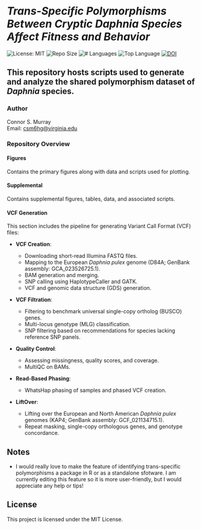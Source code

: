# *Trans-Specific Polymorphisms Between Cryptic Daphnia Species Affect Fitness and Behavior*

![License: MIT](https://img.shields.io/badge/License-MIT-blue)
![Repo Size](https://img.shields.io/github/repo-size/connor122721/SharedPolymorphismsDaphnia)
![# Languages](https://img.shields.io/github/languages/count/connor122721/SharedPolymorphismsDaphnia)
![Top Language](https://img.shields.io/github/languages/top/connor122721/SharedPolymorphismsDaphnia)
[![DOI](https://img.shields.io/badge/DOI-10.1101%2Fmec.17632-blue)](https://doi.org/10.1111/mec.17632)

## This repository hosts scripts used to generate and analyze the shared polymorphism dataset of *Daphnia* species.

### Author
Connor S. Murray  
Email: [csm6hg@virginia.edu](mailto:csm6hg@virginia.edu)

### Repository Overview

#### Figures
Contains the primary figures along with data and scripts used for plotting.

#### Supplemental
Contains supplemental figures, tables, data, and associated scripts.

#### VCF Generation
This section includes the pipeline for generating Variant Call Format (VCF) files:

- **VCF Creation**:  
  - Downloading short-read Illumina FASTQ files.  
  - Mapping to the European *Daphnia pulex* genome (D84A; GenBank assembly: GCA_023526725.1).  
  - BAM generation and merging.  
  - SNP calling using HaplotypeCaller and GATK.  
  - VCF and genomic data structure (GDS) generation.  

- **VCF Filtration**:  
  - Filtering to benchmark universal single-copy ortholog (BUSCO) genes.  
  - Multi-locus genotype (MLG) classification.  
  - SNP filtering based on recommendations for species lacking reference SNP panels.  

- **Quality Control**:  
  - Assessing missingness, quality scores, and coverage.  
  - MultiQC on BAMs.

- **Read-Based Phasing**:  
  - WhatsHap phasing of samples and phased VCF creation.

- **LiftOver**:  
  - Lifting over the European and North American *Daphnia pulex* genomes (KAP4; GenBank assembly: GCF_021134715.1).  
  - Repeat masking, single-copy orthologous genes, and genotype concordance.

## Notes
- I would really love to make the feature of identifying trans-specific polymorphisms a package in R or as a standalone sfotware. I am currently editing this feature so it is more user-friendly, but I would appreciate any help or tips!
  
## License
This project is licensed under the MIT License.
